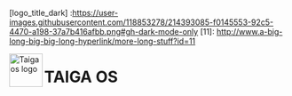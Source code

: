 [logo_title_dark] :https://user-images.githubusercontent.com/118853278/214393085-f0145553-92c5-4470-a198-37a7b416afbb.png#gh-dark-mode-only
[11]: http://www.a-big-long-big-big-long-hyperlink/more-long-stuff?id=11

<a>
    <img src="[logo_title_dark]" alt="Taiga os logo" title="logo" align="left" height="60" />
</a>


# TAIGA OS
